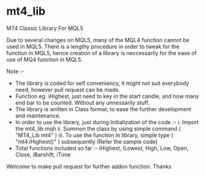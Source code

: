# mt4_lib
MT4 Classic Library For MQL5

Due to several changes on MQL5, many of the MQL4 function cannot be used in MQL5. There is a lengthy procedure in order to tweak for the function in MQL5, hence creation of a library is neccessarily for the ease of use of MQ4 function in MQL5.

Note :-
- The library is coded for self conveniency, it might not suit everybody need, however pull request can be made.
- Function eg. iHighest, just need to key in the start candle, and how many end bar to be counted. Without any unnessarily stuff.
- The library is written in Class format, to ease the further development and maintenance.
- In order to use the library, just during Initialization of the code :-
  i.  Import the mt4_lib.mqh
  ii. Summon the class by using simple command ( "MT4_Lib mt4" )
  iii. To use the function in library, simple type ( "mt4.iHighest()" ) subsequently (Refer the sample code) 
- Total functions included so far :-
  iHighest, iLowest, High, Low, Open, Close, iBarshift, iTime


Welcome to make pull request for further addon function. Thanks
